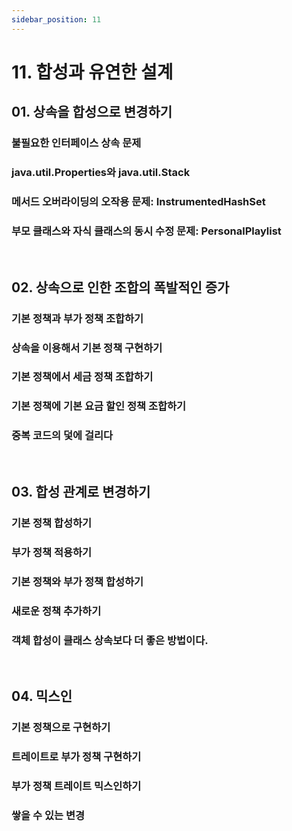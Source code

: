 ```yaml
---
sidebar_position: 11
---
```


# 11. 합성과 유연한 설계

## 01. 상속을 합성으로 변경하기

### 불필요한 인터페이스 상속 문제

### java.util.Properties와 java.util.Stack

### 메서드 오버라이딩의 오작용 문제: InstrumentedHashSet

### 부모 클래스와 자식 클래스의 동시 수정 문제: PersonalPlaylist

<br/>

## 02. 상속으로 인한 조합의 폭발적인 증가

### 기본 정책과 부가 정책 조합하기

### 상속을 이용해서 기본 정책 구현하기

### 기본 정책에서 세금 정책 조합하기

### 기본 정책에 기본 요금 할인 정책 조합하기

### 중복 코드의 덫에 걸리다

<br/>

## 03. 합성 관계로 변경하기

### 기본 정책 합성하기

### 부가 정책 적용하기

### 기본 정책와 부가 정책 합성하기

### 새로운 정책 추가하기

### 객체 합성이 클래스 상속보다 더 좋은 방법이다.

<br/>

## 04. 믹스인

### 기본 정책으로 구현하기

### 트레이트로 부가 정책 구현하기

### 부가 정책 트레이트 믹스인하기

### 쌓을 수 있는 변경